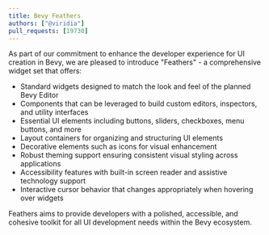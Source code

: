 ```yaml
---
title: Bevy Feathers
authors: ["@viridia"]
pull_requests: [19730]
---
```


As part of our commitment to enhance the developer experience for UI creation in Bevy, we are
pleased to introduce "Feathers" - a comprehensive widget set that offers:

- Standard widgets designed to match the look and feel of the planned Bevy Editor
- Components that can be leveraged to build custom editors, inspectors, and utility interfaces
- Essential UI elements including buttons, sliders, checkboxes, menu buttons, and more
- Layout containers for organizing and structuring UI elements
- Decorative elements such as icons for visual enhancement
- Robust theming support ensuring consistent visual styling across applications
- Accessibility features with built-in screen reader and assistive technology support
- Interactive cursor behavior that changes appropriately when hovering over widgets

Feathers aims to provide developers with a polished, accessible, and cohesive toolkit for all UI
development needs within the Bevy ecosystem.
